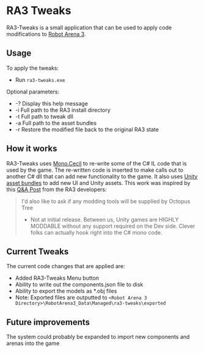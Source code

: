 # RA3 Tweaks

RA3-Tweaks is a small application that can be used to apply code modifications to [Robot Arena 3](http://store.steampowered.com/app/363530/).


## Usage
To apply the tweaks:
* Run `ra3-tweaks.exe`


Optional parameters:
* -?                 Display this help message
* -i <path>          Full path to the RA3 install directory
* -t <path>          Full path to tweak dll
* -a <path>          Full path to the asset bundles
* -r                 Restore the modified file back to the original RA3 state


## How it works
RA3-Tweaks uses [Mono.Cecil](https://github.com/jbevain/cecil) to re-write some of the C# IL code that is used by the game.
The re-written code is inserted to make calls out to another C# dll that can add new functionality to the game.
It also uses [Unity](http://unity3d.com/) [asset bundles](http://docs.unity3d.com/Manual/AssetBundlesIntro.html) to add new UI and Unity assets.
This work was inspired by this [Q&A Post](http://steamcommunity.com/games/363530/announcements/detail/853808393799416587) from the RA3 developers:
> I'd also like to ask if any modding tools will be supplied by Octopus Tree 
> - Not at initial release. Between us, Unity games are HIGHLY MODDABLE without any support required on the Dev side. Clever folks can actually hook right into the C# mono code.


## Current Tweaks
The current code changes that are applied are:
* Added RA3-Tweaks Menu button
* Ability to write out the components.json file to disk
* Ability to export the models as *.obj files
* Note: Exported files are outputted to `<Robot Arena 3 Directory>\RobotArena3_Data\Managed\ra3-tweaks\exported`


## Future improvements
The system could probably be expanded to import new components and arenas into the game
